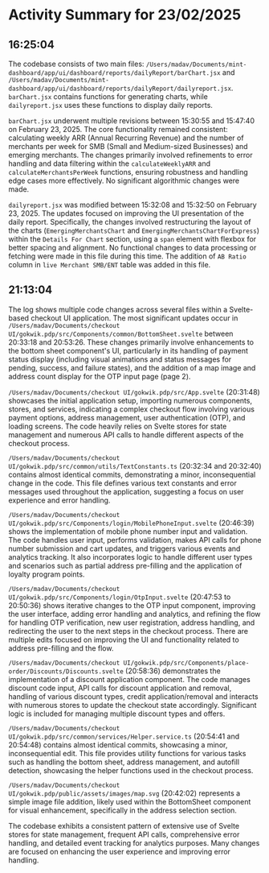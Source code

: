 # Activity Summary for 23/02/2025

## 16:25:04
The codebase consists of two main files: `/Users/madav/Documents/mint-dashboard/app/ui/dashboard/reports/dailyReport/barChart.jsx` and `/Users/madav/Documents/mint-dashboard/app/ui/dashboard/reports/dailyReport/dailyreport.jsx`.  `barChart.jsx` contains functions for generating charts, while `dailyreport.jsx` uses these functions to display daily reports.


`barChart.jsx` underwent multiple revisions between 15:30:55 and 15:47:40 on February 23, 2025. The core functionality remained consistent: calculating weekly ARR (Annual Recurring Revenue) and the number of merchants per week for SMB (Small and Medium-sized Businesses) and emerging merchants.  The changes primarily involved refinements to error handling and data filtering within the `calculateWeeklyARR` and `calculateMerchantsPerWeek` functions, ensuring robustness and handling edge cases more effectively.  No significant algorithmic changes were made.


`dailyreport.jsx` was modified between 15:32:08 and 15:32:50 on February 23, 2025. The updates focused on improving the UI presentation of the daily report.  Specifically, the changes involved restructuring the layout of the charts (`EmergingMerchantsChart` and `EmergingMerchantsChartForExpress`) within the `Details For Chart` section, using a `span` element with flexbox for better spacing and alignment.  No functional changes to data processing or fetching were made in this file during this time.  The addition of `AB Ratio` column in `live Merchant SMB/ENT` table was added in this file.


## 21:13:04
The log shows multiple code changes across several files within a Svelte-based checkout UI application.  The most significant updates occur in `/Users/madav/Documents/checkout UI/gokwik.pdp/src/Components/common/BottomSheet.svelte` between 20:33:18 and 20:53:26.  These changes primarily involve enhancements to the bottom sheet component's UI, particularly in its handling of payment status display (including visual animations and status messages for pending, success, and failure states), and the addition of a map image and address count display for the OTP input page (page 2).

`/Users/madav/Documents/checkout UI/gokwik.pdp/src/App.svelte` (20:31:48) showcases the initial application setup, importing numerous components, stores, and services, indicating a complex checkout flow involving various payment options, address management, user authentication (OTP), and loading screens. The code heavily relies on Svelte stores for state management and numerous API calls to handle different aspects of the checkout process.

`/Users/madav/Documents/checkout UI/gokwik.pdp/src/common/utils/TextConstants.ts` (20:32:34 and 20:32:40) contains almost identical commits, demonstrating a minor, inconsequential change in the code.  This file defines various text constants and error messages used throughout the application, suggesting a focus on user experience and error handling.

`/Users/madav/Documents/checkout UI/gokwik.pdp/src/Components/login/MobilePhoneInput.svelte` (20:46:39) shows the implementation of mobile phone number input and validation. The code handles user input, performs validation, makes API calls for phone number submission and cart updates, and triggers various events and analytics tracking.  It also incorporates logic to handle different user types and scenarios such as partial address pre-filling and the application of loyalty program points.

`/Users/madav/Documents/checkout UI/gokwik.pdp/src/Components/login/OtpInput.svelte` (20:47:53 to 20:50:36)  shows iterative changes to the OTP input component, improving the user interface, adding error handling and analytics, and refining the flow for handling OTP verification, new user registration, address handling, and redirecting the user to the next steps in the checkout process. There are multiple edits focused on improving the UI and functionality related to address pre-filling and the flow.

`/Users/madav/Documents/checkout UI/gokwik.pdp/src/Components/place-order/Discounts/Discounts.svelte` (20:58:36) demonstrates the implementation of a discount application component.  The code manages discount code input, API calls for discount application and removal,  handling of various discount types, credit application/removal and interacts with numerous stores to update the checkout state accordingly.  Significant logic is included for managing multiple discount types and offers.

`/Users/madav/Documents/checkout UI/gokwik.pdp/src/common/services/Helper.service.ts` (20:54:41 and 20:54:48) contains almost identical commits, showcasing a minor, inconsequential edit. This file provides utility functions for various tasks such as handling the bottom sheet, address management, and autofill detection, showcasing the helper functions used in the checkout process.

`/Users/madav/Documents/checkout UI/gokwik.pdp/public/assets/images/map.svg` (20:42:02) represents a simple image file addition, likely used within the BottomSheet component for visual enhancement, specifically in the address selection section.


The codebase exhibits a consistent pattern of extensive use of Svelte stores for state management, frequent API calls, comprehensive error handling, and detailed event tracking for analytics purposes.  Many changes are focused on enhancing the user experience and improving error handling.
